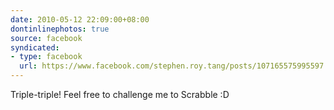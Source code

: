 ```yaml
---
date: 2010-05-12 22:09:00+08:00
dontinlinephotos: true
source: facebook
syndicated:
- type: facebook
  url: https://www.facebook.com/stephen.roy.tang/posts/107165575995597
---
```


Triple-triple! Feel free to challenge me to Scrabble :D